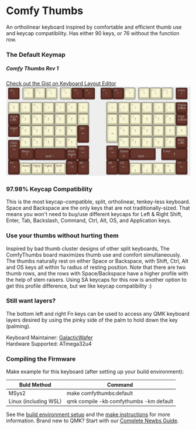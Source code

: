# Comfy Thumbs

An ortholinear keyboard inspired by comfortable and efficient thumb use and keycap compatibility. Has either 90 keys, or 76 without the function row.

### The Default Keymap
<h5><b>Comfy Thumbs Rev 1</b></h5>


[Check out the Gist on Keyboard Layout Editor](http://www.keyboard-layout-editor.com/#/gists/36e706f383088aca6e862086f8b5e326)
![Default Keymap](https://raw.githubusercontent.com/GalacticWafer/ComfyThumbs/master/layout.jpg)

<p>

### 97.98% Keycap Compatibility

This is the most keycap-compatible, split, ortholinear, tenkey-less keyboard. Space and Backspace are the only keys that are not traditionally-sized. That means you won't need to buy/use different keycaps for Left  & Right Shift, Enter, Tab, Backslash, Command, Ctrl, Alt, OS, and Application keys.

<p>

### Use your thumbs without hurting them

Inspired by bad thumb cluster designs of other split keyboards, The ComfyThumbs board maximizes thumb use and comfort simultaneously. The thumbs naturally rest on either Space or Backspace, with Shift, Ctrl, Alt and OS keys all within 1u radius of resting position. Note that there are two thumb rows, and the rows with Space/Backspace have a higher profile with the help of stem raisers. Using SA keycaps for this row is another option to get this profile difference, but we like keycap compatibility :)


### Still want layers?
The bottom left and right Fn keys can be used to access any QMK keyboard layers desired by using the pinky side of the palm to hold down the key (palming).
</p>



Keyboard Maintainer: [GalacticWafer](https://github.com/GalacticWafer)  
Hardware Supported: ATmega32u4  

### Compiling the Firmware

Make example for this keyboard (after setting up your build environment):

| Buld Method        |Command|
|-------------|-----------|
| MSys2|make comfythumbs:default |
|Linux (including WSL)|qmk compile -kb comfythumbs -km default|

See the [build environment setup](https://docs.qmk.fm/#/getting_started_build_tools) and the [make instructions](https://docs.qmk.fm/#/getting_started_make_guide) for more information. Brand new to QMK? Start with our [Complete Newbs Guide](https://docs.qmk.fm/#/newbs).
